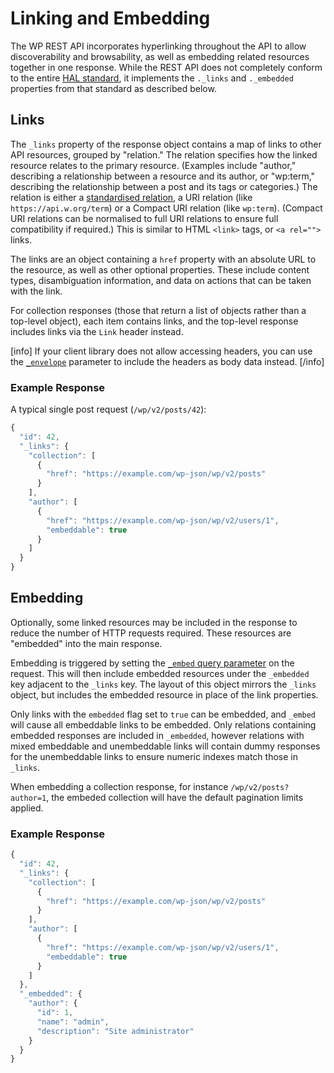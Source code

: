 # Linking and Embedding

The WP REST API incorporates hyperlinking throughout the API to allow discoverability and browsability, as well as embedding related resources together in one response. While the REST API does not completely conform to the entire [HAL standard](https://en.wikipedia.org/wiki/Hypertext_Application_Language), it implements the `._links` and `._embedded` properties from that standard as described below.


## Links

The `_links` property of the response object contains a map of links to other API resources, grouped by "relation." The relation specifies how the linked resource relates to the primary resource. (Examples include "author," describing a relationship between a resource and its author, or "wp:term," describing the relationship between a post and its tags or categories.) The relation is either a [standardised relation](http://www.iana.org/assignments/link-relations/link-relations.xhtml#link-relations-1), a URI relation (like `https://api.w.org/term`) or a Compact URI relation (like `wp:term`). (Compact URI relations can be normalised to full URI relations to ensure full compatibility if required.) This is similar to HTML `<link>` tags, or `<a rel="">` links.

The links are an object containing a `href` property with an absolute URL to the resource, as well as other optional properties. These include content types, disambiguation information, and data on actions that can be taken with the link.

For collection responses (those that return a list of objects rather than a top-level object), each item contains links, and the top-level response includes links via the `Link` header instead.

[info]
If your client library does not allow accessing headers, you can use the <a href="https://developer.wordpress.org/rest-api/global-parameters/#envelope"><code>_envelope</code></a> parameter to include the headers as body data instead.
[/info]


### Example Response

A typical single post request (`/wp/v2/posts/42`):

```js
{
  "id": 42,
  "_links": {
    "collection": [
      {
        "href": "https://example.com/wp-json/wp/v2/posts"
      }
    ],
    "author": [
      {
        "href": "https://example.com/wp-json/wp/v2/users/1",
        "embeddable": true
      }
    ]
  }
}
```


## Embedding

Optionally, some linked resources may be included in the response to reduce the number of HTTP requests required. These resources are "embedded" into the main response.

Embedding is triggered by setting the [`_embed` query parameter](https://developer.wordpress.org/rest-api/global-parameters/#embed) on the request. This will then include embedded resources under the `_embedded` key adjacent to the `_links` key. The layout of this object mirrors the `_links` object, but includes the embedded resource in place of the link properties.

Only links with the `embedded` flag set to `true` can be embedded, and `_embed` will cause all embeddable links to be embedded. Only relations containing embedded responses are included in `_embedded`, however relations with mixed embeddable and unembeddable links will contain dummy responses for the unembeddable links to ensure numeric indexes match those in `_links`.

When embedding a collection response, for instance `/wp/v2/posts?author=1`, the embeded collection will have the default pagination limits applied.

### Example Response

```js
{
  "id": 42,
  "_links": {
    "collection": [
      {
        "href": "https://example.com/wp-json/wp/v2/posts"
      }
    ],
    "author": [
      {
        "href": "https://example.com/wp-json/wp/v2/users/1",
        "embeddable": true
      }
    ]
  },
  "_embedded": {
    "author": {
      "id": 1,
      "name": "admin",
      "description": "Site administrator"
    }
  }
}
```
